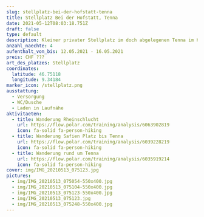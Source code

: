 ```yaml
---
slug: stellplatz-bei-der-hofstatt-tenna
title: Stellplatz Bei der Hofstatt, Tenna
date: 2021-05-12T08:03:18.751Z
draft: false
type: default
description: Kleiner privater Stellplatz im doch abgelegenen Tenna im Kanton Graubünden. Spannend, Tenna besitzt den Schweizweit einizigen vollständig Solarbetriebenen Skilift.
anzahl_naechte: 4
aufenthalt_von_bis: 12.05.2021 - 16.05.2021
preis: CHF ???
art_des_platzes: Stellplatz
coordinates:
  latitude: 46.75118
  longitude: 9.34184
marker_icon: /stellplatz.png
ausstattung:
  - Versorgung
  - WC/Dusche
  - Laden in Laufnähe
aktivitaeten:
  - title: Wanderung Rheinschlucht
    url: https://flow.polar.com/training/analysis/6063902819
    icon: fa-solid fa-person-hiking
  - title: Wanderung Safien Platz bis Tenna
    url: https://flow.polar.com/training/analysis/6039228219
    icon: fa-solid fa-person-hiking
  - title: Wanderung rund um Tenna
    url: https://flow.polar.com/training/analysis/6035919214
    icon: fa-solid fa-person-hiking
cover: img/IMG_20210513_075123.jpg
pictures:
  - img/IMG_20210513_075054-550x400.jpg
  - img/IMG_20210513_075104-550x400.jpg
  - img/IMG_20210513_075123-550x400.jpg
  - img/IMG_20210513_075123.jpg
  - img/IMG_20210513_075248-550x400.jpg
---
```


